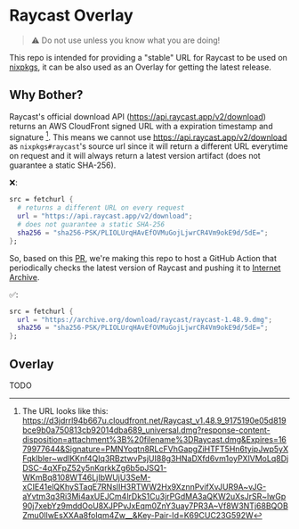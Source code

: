 # Raycast Overlay

> ⚠️ Do not use unless you know what you are doing!

This repo is intended for providing a "stable" URL for Raycast to be used on [nixpkgs](https://github.com/nixos/nixpkgs), it can be also used as an Overlay for getting the latest release.

## Why Bother?

Raycast's official download API (https://api.raycast.app/v2/download) returns an AWS CloudFront signed URL with a expiration timestamp and signature [^1].
This means we cannot use <https://api.raycast.app/v2/download> as `nixpkgs#raycast`'s source url since it will return a different URL everytime on request and it will always return a latest version artifact (does not guarantee a static SHA-256).

[^1]: The URL looks like this: https://d3jdrrl94b667u.cloudfront.net/Raycast_v1.48.9_9175190e05d819bce9b0a750813cb92014dba689_universal.dmg?response-content-disposition=attachment%3B%20filename%3DRaycast.dmg&Expires=1679977644&Signature=PMNYoqtn8RLcFVhGapgZiHTFT5Hn6tyipJwp5yXFqklbler~wdlKKnf4QIq3RBztwvPsjUI88g3HNaDXfd6vm1oyPXlVMoLq8DjDSC-4qXFpZ52y5nKqrkkZg6b5pJSQ1-WKmBq8108WT46LjIbWUjU3SeM-xCIE41elQKhySTaqE7RNslIH3RTWW2Hx9XznnPvifXvJUR9A~vJG-aYvtm3q3Ri3Mi4axUEJCm4lrDkS1Cu3jrPGdMA3aQKW2uXsJrSR~lwGp90j7xebYz9mddOoU8XJPPvJxEqm0ZnY3uay7PR3A~Vf8W3NTj68BQOBZmu0IlwEsXXAa8foIqm4Zw__&Key-Pair-Id=K69CUC23G592W

❌:
```nix
src = fetchurl {
  # returns a different URL on every request
  url = "https://api.raycast.app/v2/download";
  # does not guarantee a static SHA-256
  sha256 = "sha256-PSK/PLIOLUrqHAvEfOVMuGojLjwrCR4Vm9okE9d/5dE=";
};
```

So, based on this [PR](https://github.com/NixOS/nixpkgs/pull/223495#issuecomment-1486800799), we're making this repo to host a GitHub Action that periodically checks the latest version of Raycast and pushing it to [Internet Archive](https://web.archive.org).

✅:
```nix
src = fetchurl {
  url = "https://archive.org/download/raycast/raycast-1.48.9.dmg";
  sha256 = "sha256-PSK/PLIOLUrqHAvEfOVMuGojLjwrCR4Vm9okE9d/5dE=";
};
```

## Overlay

TODO
